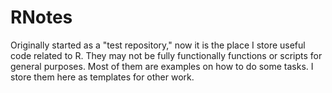 RNotes
======

Originally started as a "test repository," now it is the place I store useful code related to R. They may not be fully functionally functions or scripts for general purposes. Most of them are examples on how to do some tasks. I store them here as templates for other work.
